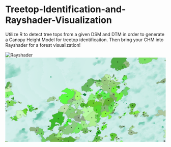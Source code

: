 # Treetop-Identification-and-Rayshader-Visualization
Utilize R to detect tree tops from a given DSM and DTM in order to generate a Canopy Height Model for treetop identificaiton. Then bring your CHM into Rayshader for a forest visualization!

![Rayshader](https://raw.githubusercontent.com/JTSALAH/Treetop-Identification-and-Rayshader-Visualization/main/TTID_Examples/Rayshader_Vis.png)
![CHM](https://raw.githubusercontent.com/JTSALAH/Treetop-Identification-and-3D-Visualization/main/TTID_Examples/TTID.png)
